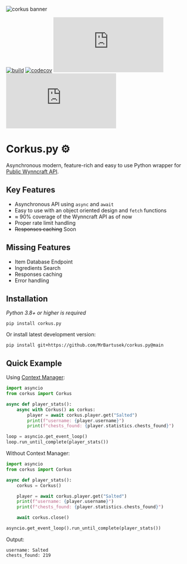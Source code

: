 ![corkus banner](https://i.imgur.com/8FjYte1.gif)


[![build](https://github.com/MrBartusek/corkus.py/actions/workflows/main.yml/badge.svg)](https://github.com/MrBartusek/corkus.py/actions) [![codecov](https://codecov.io/gh/MrBartusek/corkus.py/branch/main/graph/badge.svg?token=oZbLlhqRKJ)](https://codecov.io/gh/MrBartusek/corkus.py) [![PyPI](https://img.shields.io/pypi/v/corkus.py)](https://pypi.org/project/corkus.py/) [![PyPI - Python Version](https://img.shields.io/pypi/pyversions/corkus.py)](https://pypi.org/project/corkus.py/)

# Corkus.py ⚙️

Asynchronous modern, feature-rich and easy to use Python wrapper for [Public Wynncraft API](https://docs.wynncraft.com).

## Key Features

- Asynchronous API using `async` and `await`
- Easy to use with an object oriented design and `fetch` functions
- ≈ 90% coverage of the Wynncraft API as of now
- Proper rate limit handling
- ~~Responses caching~~ Soon

## Missing Features

- Item Database Endpoint
- Ingredients Search
- Responses caching
- Error handling

## Installation

*Python 3.8+ or higher is required*

```shell
pip install corkus.py
```

Or install latest development version:

```shell
pip install git+https://github.com/MrBartusek/corkus.py@main
```

## Quick Example

Using [Context Manager](https://book.pythontips.com/en/latest/context_managers.html):

```python
import asyncio
from corkus import Corkus

async def player_stats():
    async with Corkus() as corkus:
        player = await corkus.player.get("Salted")
        print(f"username: {player.username}")
        print(f"chests_found: {player.statistics.chests_found}")

loop = asyncio.get_event_loop()
loop.run_until_complete(player_stats())
```

Without Context Manager:

```python
import asyncio
from corkus import Corkus

async def player_stats():
    corkus = Corkus()

    player = await corkus.player.get("Salted")
    print(f"username: {player.username}")
    print(f"chests_found: {player.statistics.chests_found}")

    await corkus.close()

asyncio.get_event_loop().run_until_complete(player_stats())
```

Output:
```
username: Salted
chests_found: 219
```